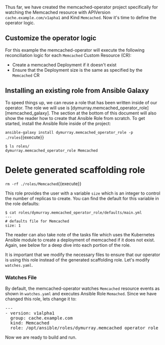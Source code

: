Thus far, we have created the memcached-operator project specifically for watching the
Memcached resource with APIVersion `cache.example.com/v1apha1` and Kind
`Memcached`.  Now it's time to define the operator logic.

## Customize the operator logic

For this example the memcached-operator will execute the following
reconciliation logic for each `Memcached` Custom Resource (CR):
- Create a memcached Deployment if it doesn't exist
- Ensure that the Deployment size is the same as specified by the `Memcached`
CR

## Installing an existing role from Ansible Galaxy

To speed things up, we can reuse a role that has been written inside of our
operator. The role we will use is
[dymurray.memcached_operator_role][memcached_galaxy]. The section at the bottom
of this document will also show the reader how to create that Ansible Role from
scratch. To get started, install the Ansible Role inside of the project:

`ansible-galaxy install dymurray.memcached_operator_role -p ./roles`{{execute}}

```
$ ls roles/
dymurray.memcached_operator_role Memcached
```
# Delete generated scaffolding role
`rm -rf ./roles/Memcached`{{execute}}

This role provides the user with a variable `size` which is an integer to
control the number of replicas to create. You can find the default for this
variable in the role defaults:

```
$ cat roles/dymurray.memcached_operator_role/defaults/main.yml
---
# defaults file for Memcached
size: 1
```

The reader can also take note of the tasks file which uses the Kubernetes
Ansible module to create a deployment of memcached if it does not exist. Again,
see below for a deep dive into each portion of the role.

It is important that we modify the necessary files to ensure that our operator
is using this role instead of the generated scaffolding role. Let's
modify `watches.yaml`.

### Watches File

By default, the memcached-operator watches `Memcached` resource events as shown
in `watches.yaml` and executes Ansible Role `Memached`. Since we have changed
this role, lets change it to:

<pre class="file"
 data-filename="/root/tutorial/memcached-operator/watches.yaml"
  data-target="replace">
---
- version: v1alpha1
  group: cache.example.com
  kind: Memcached
  role: /opt/ansible/roles/dymurray.memcached_operator_role
</pre>

Now we are ready to build and run.
